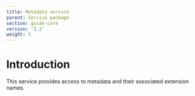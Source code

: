 ```yaml
---
title: Metadata service
parent: Service package
section: guide-core
version: '2.2'
weight: 5
---
```

# Introduction

This service provides access to metadata and their associated extension
names.
